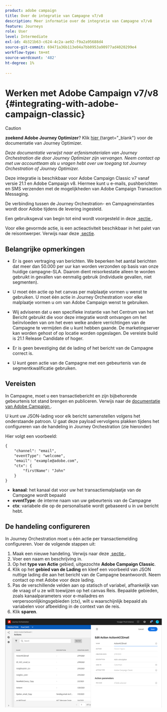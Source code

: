```yaml
---
product: adobe campaign
title: Over de integratie van Campagne v7/v8
description: Meer informatie over de integratie van Campagne v7/v8
feature: Journeys
role: User
level: Intermediate
exl-id: 4b321b63-c624-4c2a-ae92-f9a2a95688d4
source-git-commit: 69471a36b113e04a7bb0953a90977ad4020299e4
workflow-type: tm+mt
source-wordcount: '482'
ht-degree: 1%

---
```


# Werken met Adobe Campaign v7/v8 {#integrating-with-adobe-campaign-classic}


>[!CAUTION]
>
>**zoekend Adobe Journey Optimizer**? Klik [&#x200B; hier &#x200B;](https://experienceleague.adobe.com/nl/docs/journey-optimizer/using/ajo-home){target="_blank"} voor de documentatie van Journey Optimizer.
>
>
>_Deze documentatie verwijst naar erfenismaterialen van Journey Orchestration die door Journey Optimizer zijn vervangen. Neem contact op met uw accountteam als u vragen hebt over uw toegang tot Journey Orchestration of Journey Optimizer._


Deze integratie is beschikbaar voor Adobe Campaign Classic v7 vanaf versie 21.1 en Adobe Campaign v8. Hiermee kunt u e-mails, pushberichten en SMS verzenden met de mogelijkheden van Adobe Campaign Transaction Messaging.

De verbinding tussen de Journey Orchestration- en Campagneinstanties wordt door Adobe tijdens de levering ingesteld.

Een gebruiksgeval van begin tot eind wordt voorgesteld in deze [&#x200B; sectie &#x200B;](../usecase/campaign-classic-use-case.md).

Voor elke gevormde actie, is een actieactiviteit beschikbaar in het palet van de reisontwerper. Verwijs naar deze [&#x200B; sectie &#x200B;](../building-journeys/using-adobe-campaign-classic.md).

## Belangrijke opmerkingen

* Er is geen vertraging van berichten. We beperken het aantal berichten dat meer dan 50.000 per uur kan worden verzonden op basis van onze huidige campagne-SLA. Daarom dient reisorkestatie alleen te worden gebruikt in gevallen van eenmalig gebruik (individuele gevallen, niet segmenten).

* U moet één actie op het canvas per malplaatje vormen u wenst te gebruiken. U moet één actie in Journey Orchestration voor elke malplaatje vormen u om van Adobe Campaign wenst te gebruiken.

* Wij adviseren dat u een specifieke instantie van het Centrum van het Bericht gebruikt die voor deze integratie wordt ontvangen om het beïnvloeden van om het even welke andere verrichtingen van de Campagne te vermijden die u kunt hebben gaande. De marketingserver kan worden gehost of op locatie worden opgeslagen. De vereiste build is 21.1 Release Candidate of hoger.

* Er is geen bevestiging dat de lading of het bericht van de Campagne correct is.

* U kunt geen actie van de Campagne met een gebeurtenis van de segmentkwalificatie gebruiken.

## Vereisten

In Campagne, moet u een transactiebericht en zijn bijbehorende gebeurtenis tot stand brengen en publiceren. Verwijs naar de [&#x200B; documentatie van Adobe Campaign &#x200B;](https://experienceleague.adobe.com/docs/campaign-classic/using/transactional-messaging/introduction/about-transactional-messaging.html?lang=nl-NL#transactional-messaging).

U kunt uw JSON-lading voor elk bericht samenstellen volgens het onderstaande patroon. U gaat deze payload vervolgens plakken tijdens het configureren van de handeling in Journey Orchestration (zie hieronder)

Hier volgt een voorbeeld:

```
{
    "channel": "email",
    "eventType": "welcome",
    "email": "example@adobe.com",
    "ctx": {
        "firstName": "John"
    }
}
```

* **kanaal**: het kanaal dat voor uw het transactiemalplaatje van de Campagne wordt bepaald
* **eventType**: de interne naam van uw gebeurtenis van de Campagne
* **ctx**: variabele die op de personalisatie wordt gebaseerd u in uw bericht hebt.

## De handeling configureren

In Journey Orchestration moet u één actie per transactiemelding configureren. Voer de volgende stappen uit:

1. Maak een nieuwe handeling. Verwijs naar deze [&#x200B; sectie &#x200B;](../action/action.md).
1. Voer een naam en beschrijving in.
1. Op het **type van Actie** gebied, uitgezochte **Adobe Campaign Classic**.
1. Klik op het **gebied van de Lading** en kleef een voorbeeld van JSON nuttige lading die aan het bericht van de Campagne beantwoordt. Neem contact op met Adobe voor deze lading.
1. Pas de verschillende velden aan op statisch of variabel, afhankelijk van de vraag of u ze wilt toewijzen op het canvas Reis. Bepaalde gebieden, zoals kanaalparameters voor e-mailadres en verpersoonlijkingsgebieden (ctx), wilt u waarschijnlijk bepaald als variabelen voor afbeelding in de context van de reis.
1. Klik **sparen**.

![](../assets/accintegration1.png)


